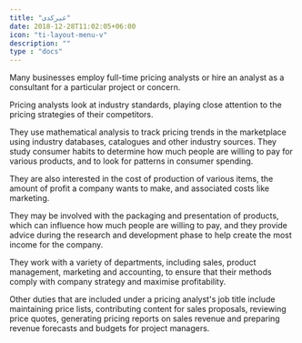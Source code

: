 ```yaml
---
title: "غیرکدی"
date: 2018-12-28T11:02:05+06:00
icon: "ti-layout-menu-v"
description: ""
type : "docs"
---
```


Many businesses employ full-time pricing analysts or hire an analyst as a consultant for a particular project or concern.

Pricing analysts look at industry standards, playing close attention to the pricing strategies of their competitors.

They use mathematical analysis to track pricing trends in the marketplace using industry databases, catalogues and other industry sources. They study consumer habits to determine how much people are willing to pay for various products, and to look for patterns in consumer spending.

They are also interested in the cost of production of various items, the amount of profit a company wants to make, and associated costs like marketing.

They may be involved with the packaging and presentation of products, which can influence how much people are willing to pay, and they provide advice during the research and development phase to help create the most income for the company.

They work with a variety of departments, including sales, product management, marketing and accounting, to ensure that their methods comply with company strategy and maximise profitability.

Other duties that are included under a pricing analyst's job title include maintaining price lists, contributing content for sales proposals, reviewing price quotes, generating pricing reports on sales revenue and preparing revenue forecasts and budgets for project managers.